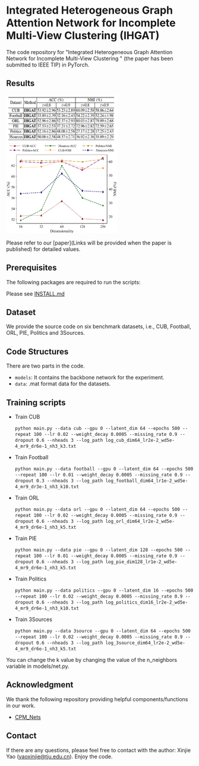 
# Integrated Heterogeneous Graph Attention Network for Incomplete Multi-View Clustering  (IHGAT)

The code repository for "Integrated Heterogeneous Graph Attention Network for Incomplete Multi-View Clustering
" (the paper has been submitted to IEEE TIP) in PyTorch.

## Results
<img src='imgs/Table_High_Missing_Rate.png' width='300' height='130'>
<img src='imgs/Dimension_Analysis.png' width='300' height='240'>

Please refer to our [paper](Links will be provided when the paper is published) for detailed values.

## Prerequisites

The following packages are required to run the scripts:

Please see [INSTALL.md](./INSTALL.md)

## Dataset
We provide the source code on six benchmark datasets, i.e., CUB, Football, ORL, PIE, Politics and 3Sources. 

## Code Structures
There are two parts in the code.
 - `models`: It contains the backbone network for the experiment.
 - `data`: .mat format data for the datasets.
 
## Training scripts

- Train CUB

  ```
  python main.py --data cub --gpu 0 --latent_dim 64 --epochs 500 --repeat 100 --lr 0.02 --weight_decay 0.0005 --missing_rate 0.9 --dropout 0.6 --nheads 3 --log_path log_cub_dim64_lr2e-2_wd5e-4_mr9_dr6e-1_nh3_k3.txt
  ```
  
- Train Football
    ```
    python main.py --data football --gpu 0 --latent_dim 64 --epochs 500 --repeat 100 --lr 0.01 --weight_decay 0.0005 --missing_rate 0.9 --dropout 0.3 --nheads 3 --log_path log_football_dim64_lr1e-2_wd5e-4_mr9_dr3e-1_nh3_k10.txt 
    ```

- Train ORL
    ```
    python main.py --data orl --gpu 0 --latent_dim 64 --epochs 500 --repeat 100 --lr 0.02 --weight_decay 0.0005 --missing_rate 0.9 --dropout 0.6 --nheads 3 --log_path log_orl_dim64_lr2e-2_wd5e-4_mr9_dr6e-1_nh3_k5.txt  
    ```

- Train PIE
    ```
    python main.py --data pie --gpu 0 --latent_dim 128 --epochs 500 --repeat 100 --lr 0.01 --weight_decay 0.0005 --missing_rate 0.9 --dropout 0.6 --nheads 3 --log_path log_pie_dim128_lr1e-2_wd5e-4_mr9_dr6e-1_nh3_k5.txt  
    ```

- Train Politics
    ```
    python main.py --data politics --gpu 0 --latent_dim 16 --epochs 500 --repeat 100 --lr 0.02 --weight_decay 0.0005 --missing_rate 0.9 --dropout 0.6 --nheads 3 --log_path log_politics_dim16_lr2e-2_wd5e-4_mr9_dr6e-1_nh3_k10.txt  
    ```

- Train 3Sources
    ```
    python main.py --data 3source --gpu 0 --latent_dim 64 --epochs 500 --repeat 100 --lr 0.02 --weight_decay 0.0005 --missing_rate 0.9 --dropout 0.6 --nheads 3 --log_path log_3source_dim64_lr2e-2_wd5e-4_mr9_dr6e-1_nh3_k5.txt  
    ```

You can change the k value by changing the value of the n_neighbors variable in models/net.py.

  

 
## Acknowledgment
We thank the following repository providing helpful components/functions in our work.

- [CPM_Nets](https://github.com/hanmenghan/CPM_Nets)



## Contact 
If there are any questions, please feel free to contact with the author:  Xinjie Yao (yaoxinjie@tju.edu.cn). Enjoy the code.
